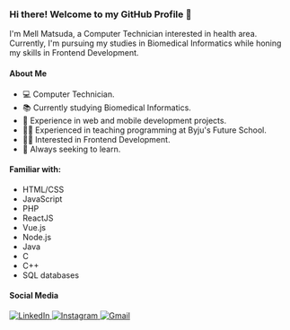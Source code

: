 ### Hi there! Welcome to my GitHub Profile :bee:

I'm Mell Matsuda, a Computer Technician interested in health area. Currently, I'm pursuing my studies in Biomedical Informatics while honing my skills in Frontend Development.

#### About Me
- 💻 Computer Technician.
- 📚 Currently studying Biomedical Informatics.
- 💼 Experience in web and mobile development projects.
- 👩‍🏫 Experienced in teaching programming at Byju's Future School.
- 👩‍💻 Interested in Frontend Development.
- 🌱 Always seeking to learn.

#### Familiar with:
- HTML/CSS
- JavaScript
- PHP
- ReactJS
- Vue.js
- Node.js
- Java
- C
- C++
- SQL databases

<!--
![Top Langs](https://github-readme-stats-git-masterrstaa-rickstaa.vercel.app/api/top-langs/?username=MellMatsuda&theme=radical&layout=compact&hide=css)
-->

#### Social Media
<a href="https://www.linkedin.com/in/mell-amisa-matsuda-a38a43196/">
<img alt="LinkedIn" src="https://img.shields.io/badge/-LinkedIn-282A36?style=for-the-badge&logo=Linkedin&logoColor=white)" />
</a>
<a href="https://www.instagram.com/mellmatsuda/">
<img alt="Instagram" src="https://img.shields.io/badge/-Instagram-282A36?style=for-the-badge&logo=Instagram&logoColor=white)" />
</a>
<a href="mailto: matsudamell@gmail.com">
<img alt="Gmail" src="https://img.shields.io/badge/-Email-282A36?style=for-the-badge&logo=Gmail&logoColor=white)" />
</a>
